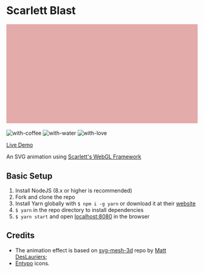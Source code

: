 # Scarlett Blast

<img src="scarlett-blast.gif?raw=true">

![with-coffee](https://img.shields.io/badge/made%20with-%E2%98%95%EF%B8%8F%20coffee-yellow.svg)
![with-water](https://img.shields.io/badge/made%20with-%F0%9F%92%A7%20water-blue.svg)
![with-love](https://img.shields.io/badge/made%20with-%F0%9F%92%8C-red.svg)

[Live Demo](https://apidcloud.github.io/scarlett-blast/)

An SVG animation using [Scarlett's WebGL Framework](https://github.com/scarlettgamestudio/scarlett-framework)

## Basic Setup

1. Install NodeJS (8.x or higher is recommended)
2. Fork and clone the repo
3. Install Yarn globally with `$ npm i -g yarn` or download it at their [website](https://yarnpkg.com/en/docs/install)
4. `$ yarn` in the repo directory to install dependencies
5. `$ yarn start` and open [localhost:8080](http://localhost:8080) in the browser

## Credits

- The animation effect is based on [svg-mesh-3d](https://github.com/mattdesl/svg-mesh-3d) repo by [Matt DesLauriers](https://twitter.com/mattdesl);
- [Entypo](http://www.entypo.com) icons.
